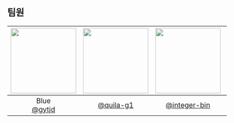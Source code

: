 ## 팀원
|<img src="https://avatars.githubusercontent.com/u/101933437?v=4" width="150" height="150"/>|<img src="https://avatars.githubusercontent.com/u/100333575?v=4" width="150" height="150"/>|<img src="https://avatars.githubusercontent.com/u/75315461?v=4" width="150" height="150"/>|<img src="https://avatars.githubusercontent.com/u/177088636?v=4" width="150" height="150"/>|<img src="https://avatars.githubusercontent.com/u/70875049?v=4" width="150" height="150"/>|
|:-:|:-:|:-:|:-:|:-:|
|Blue<br/>[@gytjd](https://github.com/gytjd)|[@quila-g1](https://github.com/quila-g1)|[@integer-bin](https://github.com/integer-bin)|[@aws-mytzuyu](https://github.com/aws-mytzuyu)|JeongHyeon Cho<br/>[@Je0NgHye0N](https://github.com/Je0NgHye0N)|
